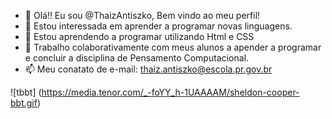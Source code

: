 - 👋 Olá!! Eu sou @ThaizAntiszko, Bem vindo ao meu perfil!
- 👀 Estou interessada em aprender a programar novas linguagens.
- 🌱 Estou aprendendo a programar utilizando Html e CSS
- 💞️ Trabalho colaborativamente com meus alunos a apender a  programar e concluir a disciplina de Pensamento Computacional.
- 📫 Meu conatato de e-mail: thaiz.antiszko@escola.pr.gov.br

![tbbt] (https://media.tenor.com/_-foYY_h-1UAAAAM/sheldon-cooper-bbt.gif)
